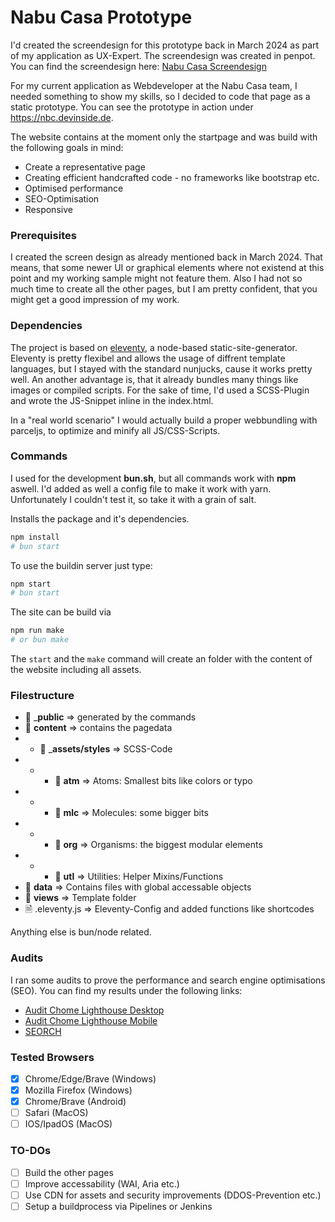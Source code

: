# Nabu Casa Prototype
I'd created the screendesign for this prototype back in March 2024 as part of my application as UX-Expert. The screendesign was created in penpot. You can find the screendesign here: [Nabu Casa Screendesign](https://design.penpot.app/#/view/93d0ad32-dfe5-8194-8003-d744bd048fa5?page-id=93d0ad32-dfe5-8194-8003-d744bd048fa6&section=interactions&index=0&share-id=93d0ad32-dfe5-8194-8003-fd8b83d81c93)

For my current application as Webdeveloper at the Nabu Casa team, I needed something to show my skills, so I decided to code that page as a static prototype. You can see the prototype in action under https://nbc.devinside.de.

The website contains at the moment only the startpage and was build with the following goals in mind:
- Create a representative page
- Creating efficient handcrafted code - no frameworks like bootstrap etc.
- Optimised performance
- SEO-Optimisation
- Responsive


### Prerequisites
I created the screen design as already mentioned back in March 2024. That means, that some newer UI or graphical elements where not existend at this point and my working sample might not feature them. Also I had not so much time to create all the other pages, but I am pretty confident, that you might get a good impression of my work.

### Dependencies
The project is based on [eleventy](https://www.11ty.dev/), a node-based static-site-generator. Eleventy is pretty flexibel and allows the usage of diffrent template languages, but I stayed with the standard nunjucks, cause it works pretty well. An another advantage is, that it already bundles many things like images or compiled scripts. For the sake of time, I'd used a SCSS-Plugin and wrote the JS-Snippet inline in the index.html. 

In a "real world scenario" I would actually build a proper webbundling with parceljs, to optimize and minify all JS/CSS-Scripts.

### Commands
I used for the development __bun.sh__, but all commands work with __npm__ aswell. I'd added as well a config file to make it work with yarn. Unfortunately I couldn't test it, so take it with a grain of salt.

Installs the package and it's dependencies.
```bash
npm install
# bun start
```

To use the buildin server just type:
```bash
npm start
# bun start
```

The site can be build via
```bash
npm run make
# or bun make
```

The `start` and the `make` command will create an folder with the content of the website including all assets.

### Filestructure
- 📁 ___public__ => generated by the commands
- 📁 __content__ => contains the pagedata
-   -   📁 ___assets/styles__ => SCSS-Code
-   -   - 📁 __atm__ => Atoms: Smallest bits like colors or typo
-   -   - 📁 __mlc__ => Molecules: some bigger bits
-   -   - 📁 __org__ => Organisms: the biggest modular elements
-   -   - 📁 __utl__ => Utilities: Helper Mixins/Functions
- 📁 __data__ => Contains files with global accessable objects
- 📁 __views__ => Template folder
- 🗎 .eleventy.js => Eleventy-Config and added functions like shortcodes

Anything else is bun/node related.

### Audits
I ran some audits to prove the performance and search engine optimisations (SEO). You can find my results under the following links:
- [Audit Chome Lighthouse Desktop](https://nbc.devinside.de/audits/lighthouse_audits_Desktop.pdf)
- [Audit Chome Lighthouse Mobile](https://nbc.devinside.de/audits/lighthouse_audits_Mobile.pdf)
- [SEORCH](https://nbc.devinside.de/audits/seorch.net-2024-08-01-02-31-83.pdf)


### Tested Browsers
- [x] Chrome/Edge/Brave (Windows)
- [x] Mozilla Firefox (Windows)
- [x] Chrome/Brave (Android)
- [ ] Safari (MacOS)
- [ ] IOS/IpadOS (MacOS)

### TO-DOs
- [ ] Build the other pages
- [ ] Improve accessability (WAI, Aria etc.)
- [ ] Use CDN for assets and security improvements (DDOS-Prevention etc.)
- [ ] Setup a buildprocess via Pipelines or Jenkins